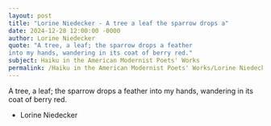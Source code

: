 ```yaml
---
layout: post
title: "Lorine Niedecker - A tree a leaf the sparrow drops a"
date: 2024-12-28 12:00:00 -0000
author: Lorine Niedecker
quote: "A tree, a leaf; the sparrow drops a feather
into my hands, wandering in its coat of berry red."
subject: Haiku in the American Modernist Poets' Works
permalink: /Haiku in the American Modernist Poets' Works/Lorine Niedecker/Lorine Niedecker - A tree a leaf the sparrow drops a
---
```


A tree, a leaf; the sparrow drops a feather
into my hands, wandering in its coat of berry red.

- Lorine Niedecker
